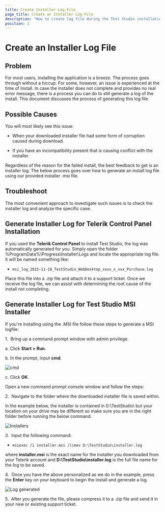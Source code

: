 ```yaml
---
title: Create Installer Log File
page_title: Create an Installer Log File
description: "How to create log file during the Test Studio installation process. Can an installer log be created for a failing installation?"
position: 1
---
```

# Create an Installer Log File


## Problem

For most users, installing the application is a breeze. The process goes through without a hiccup. For some, however, an issue is experienced at the time of install. In case the installer does not complete and provides no real error message, there is a process you can do to still generate a log of the install. This document discusses the process of generating this log file.

## Possible Causes

You will most likely see this issue:

- When your downloaded installer file had some form of corruption caused during download.

- If you have an incompatibility present that is causing conflict with the installer.


Regardless of the reason for the failed install, the best feedback to get is an installer log. The below process goes over how to generate an install log file using our provided installer .msi file.

## Troubleshoot

The most convenient approach to investigate such issues is to check the installer log and analyze the specific case.

## Generate Installer Log for Telerik Control Panel Installation

If you used the __Telerik Control Panel__ to install Test Studio, the log was automatically generated for you. Simply open the folder %ProgramData%\Progress\Installer\Logs and locate the appropriate log file. It will be named something like:

- `msi_log_2015-11-18_TestStudio_WebDesktop_xxxx_x_xxx_Purchase.log`

Place this file into a .zip file and attach it to a support ticket. Once we receive the log file, we can assist with determining the root cause of the install not completing.

## Generate Installer Log for Test Studio MSI Installer 

If you're installing using the .MSI file follow these steps to generate a MSI logfile:

1.&nbsp; Bring up a command prompt window with admin privilege.

  a. Click **Start > Run**.
  
  b. In the prompt, input **cmd**. 

![cmd][1]

  c. Click **OK**.

Open a new command prompt console window and follow the steps: 

2.&nbsp; Navigate to the folder where the downloaded installer file is saved within.

In the example below, the installer is contained in D:\TestStudio\ but your location on your drive may be different so make sure you are in the right folder before running the below command.

![Installers][2]

3.&nbsp; Input the following command:

- `msiexec /i installer.msi /limev D:\TestStudio\installer.log` 

where **installer.msi** is the exact name for the installer you downloaded from your Telerik account and __D:\TestStudio\installer.log__ is the full file name for the log to be saved.

4.&nbsp; Once you have the above personalized as we do in the example, press the **Enter** key on your keyboard to begin the install and generate a log. 

![Log generated][3]

5.&nbsp; After you generate the file, please compress it to a .zip file and send it in your new or existing support ticket.

[1]: /img/troubleshooting-guide/installation-problems-tg/create-installer-log-file/fig1.png
[2]: /img/troubleshooting-guide/installation-problems-tg/create-installer-log-file/fig2.png
[3]: /img/troubleshooting-guide/installation-problems-tg/create-installer-log-file/fig3.png
